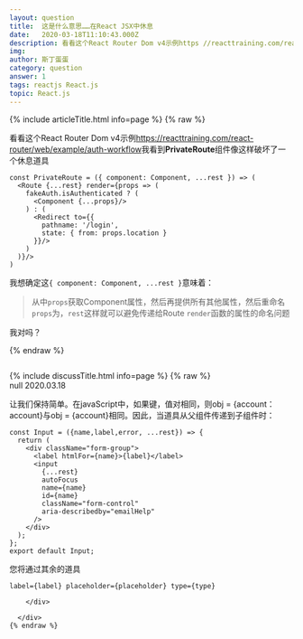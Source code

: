 ```yaml
---
layout: question
title:  这是什么意思……在React JSX中休息
date:   2020-03-18T11:10:43.000Z
description: 看看这个React Router Dom v4示例https //reacttraining.com/react-router/web/example/a...
img: 
author: 斯丁蛋蛋
category: question
answer: 1
tags: reactjs React.js
topic: React.js
---
```

<div class="article-root">
  <div class="article">
    {% include articleTitle.html info=page %}
    {% raw %}
    <div class="article-content"><p><font style="vertical-align: inherit;"><font style="vertical-align: inherit;">看看这个React Router Dom v4示例</font></font><a href="https://reacttraining.com/react-router/web/example/auth-workflow" rel="noreferrer"><font style="vertical-align: inherit;"><font style="vertical-align: inherit;">https://reacttraining.com/react-router/web/example/auth-workflow</font></font></a><font style="vertical-align: inherit;"><font style="vertical-align: inherit;">我看到</font></font><strong><font style="vertical-align: inherit;"><font style="vertical-align: inherit;">PrivateRoute</font></font></strong><font style="vertical-align: inherit;"><font style="vertical-align: inherit;">组件像这样破坏了一个休息道具</font></font></p>

<pre><code>const PrivateRoute = ({ component: Component, ...rest }) =&gt; (<font></font>
  &lt;Route {...rest} render={props =&gt; (<font></font>
    fakeAuth.isAuthenticated ? (<font></font>
      &lt;Component {...props}/&gt;<font></font>
    ) : (<font></font>
      &lt;Redirect to={{<font></font>
        pathname: '/login',<font></font>
        state: { from: props.location }<font></font>
      }}/&gt;<font></font>
    )<font></font>
  )}/&gt;<font></font>
)<font></font>
</code></pre>

<p><font style="vertical-align: inherit;"><font style="vertical-align: inherit;">我想确定这</font></font><code>{ component: Component, ...rest }</code><font style="vertical-align: inherit;"><font style="vertical-align: inherit;">意味着：</font></font></p>

<blockquote>
  <p><font style="vertical-align: inherit;"><font style="vertical-align: inherit;">从中</font></font><code>props</code><font style="vertical-align: inherit;"><font style="vertical-align: inherit;">获取Component属性，然后再提供所有其他属性，然后重命名</font></font><code>props</code><font style="vertical-align: inherit;"><font style="vertical-align: inherit;">为，</font></font><code>rest</code><font style="vertical-align: inherit;"><font style="vertical-align: inherit;">这样就可以避免传递给Route </font></font><code>render</code><font style="vertical-align: inherit;"><font style="vertical-align: inherit;">函数</font><font style="vertical-align: inherit;">的属性的命名问题</font></font></p>
</blockquote>

<p><font style="vertical-align: inherit;"><font style="vertical-align: inherit;">我对吗？</font></font></p></div>
    {% endraw %}
  </div>
  <p style="height: 0;width:0;overflow: hidden;"> 第2169篇《这是什么意思……在React JSX中休息》来自Winter(https://github.com/aiyld/aiyld.github.io)的站点</p>
  <div class="discuss-wrapper">
    {% include discussTitle.html info=page %}
    {% raw %}
    <div class="discuss-item">
        <div class="discuss-parent">
          <div class="discuss-meta">
            <span class="discuss-user">null</span>
            <span class="discuss-time">2020.03.18</span>
          </div>
          <div class="discuss-comment"><p><font style="vertical-align: inherit;"><font style="vertical-align: inherit;">让我们保持简单。</font><font style="vertical-align: inherit;">在javaScript中，如果键，值对相同，则obj = {account：account}与obj = {account}相同。</font><font style="vertical-align: inherit;">因此，当道具从父组件传递到子组件时：</font></font></p>

<pre><code>const Input = ({name,label,error, ...rest}) =&gt; {<font></font>
  return (<font></font>
    &lt;div className="form-group"&gt;<font></font>
      &lt;label htmlFor={name}&gt;{label}&lt;/label&gt;<font></font>
      &lt;input<font></font>
        {...rest}<font></font>
        autoFocus<font></font>
        name={name}<font></font>
        id={name}<font></font>
        className="form-control"<font></font>
        aria-describedby="emailHelp"<font></font>
      /&gt;<font></font>
    &lt;/div&gt;<font></font>
  );<font></font>
};<font></font>
export default Input;<font></font>
</code></pre>

<p><font style="vertical-align: inherit;"><font style="vertical-align: inherit;">您将通过其余的道具 </font></font></p>

<pre><code>label={label} placeholder={placeholder} type={type}
</code></pre></div>
        </div>
        
      </div>
    {% endraw %}
  </div>
<div>
